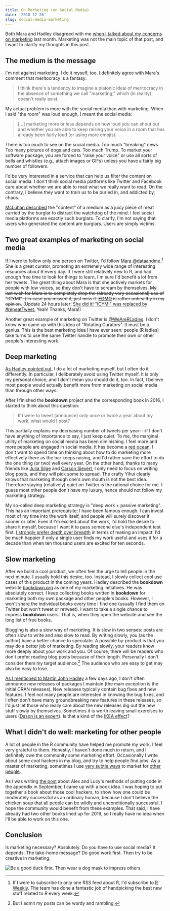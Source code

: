 ```yaml
---
title: On Marketing (on Social Media)
date: '2018-12-26'
slug: social-media-marketing
---
```


Both Mara and Hadley disagreed with me [when I talked about my concerns on marketing](/en/2018/11/dependency-winner/) last month. Marketing was not the main topic of that post, and I want to clarify my thoughts in this post.

## The medium is the message

I'm not against marketing. I do it myself, too. I definitely agree with Mara's comment that meritocracy is a fantasy:

> I think there's a tendency to imagine a platonic ideal of meritocracy in the absence of something we call "marketing," which (in reality) doesn't really exist.

My actual problem is more with the social media than with marketing. When I said "the room" was loud enough, I meant the social media:

> [...] marketing more or less depends on how loud you can shout out and whether you are able to keep raising your voice in a room that has already been fairly loud (or using more emojis).

There is too much to see on the social media. Too much "breaking" news. Too many pictures of dogs and cats. Too much Trump. To market your software package, you are forced to "raise your voice" or use all sorts of bells and whistles (e.g., attach images or GIFs) unless you have a fairly big number of followers.

I'd be very interested in a service that can help us filter the content on social media. I don't think social media platforms like Twitter and Facebook care about whether we are able to read what we really want to read. On the contrary, I believe they want to train us to be buried in, and addicted by, chaos.

[McLuhan described](https://en.wikipedia.org/wiki/The_medium_is_the_message) the "content" of a medium as a juicy piece of meat carried by the burglar to distract the watchdog of the mind. I feel social media platforms are exactly such burglars. To clarify, I'm not saying that users who generated the content are burglars. Users are simply victims.

## Two great examples of marketing on social media

If I were to follow only one person on Twitter, I'd follow [Mara @dataandme](https://twitter.com/dataandme).[^1] She is a great curator, promoting an extremely wide range of interesting resources about R every day. If I were still relatively new to R, and had enough free time to look for things to learn, I'm sure I'd benefit a lot from her tweets. The great thing about Mara is that she actively markets for people with low voices, so they don't have to scream by themselves. ~~My last wish for Mara is to completely drop the (already very occasional) use of "ICYMI" :) In case you missed it, just miss it. [FOMO](https://en.wikipedia.org/wiki/Fear_of_missing_out) is rather unhealthy in my opinion.~~ (Update 24 hours later: [She did it! "ICYMI" was replaced by #repeatTweet.](https://twitter.com/dataandme/status/1078850366492561409) Yeah! Thanks, Mara!)

Another great example of marketing on Twitter is [@WeAreRLadies](https://twitter.com/wearerladies). I don't know who came up with this idea of "Rotating Curators". It must be a genius. This is the best marketing idea I have ever seen: people (R ladies) take turns to use the same Twitter handle to promote their own or other people's interesting work.

## Deep marketing

[As Hadley pointed out](/en/2018/11/dependency-winner/#comment-4192835297), I do a lot of marketing myself, but I often do it differently. In particular, I deliberately avoid using Twitter myself. It is only my personal choice, and I don't mean you should do it, too. In fact, I believe most people would actually benefit more from marketing on social media than through other ways.

After I finished the **bookdown** project and the corresponding book in 2016, I started to think about this question:

> If I were to tweet (announce) only once or twice a year about my work, what would I post?

This partially explains my decreasing number of tweets per year---if I don't have anything of importance to say, I just keep quiet. To me, the marginal utility of marketing on social media has been diminishing. I feel more and more people are engaged in social media. It has become a [red ocean](https://en.wikipedia.org/wiki/Blue_Ocean_Strategy). I don't want to spend time on thinking about how to do marketing more effectively there as the bar keeps raising, and I'd rather save the effort to do the one thing (or two) well every year. On the other hand, thanks to many friends like [Julia Silge](https://twitter.com/juliasilge/status/1062575146404274176) and [Carson Sievert](https://twitter.com/cpsievert/status/950416948634021893), I only need to focus on writing blog posts, and they will pick some to spread. The crafty Yihui clearly knows that marketing through one's own mouth is not the best idea. Therefore staying (relatively) quiet on Twitter is the rational choice for me. I guess most other people don't have my luxury, hence should not follow my marketing strategy.

My so-called deep marketing strategy is "deep work + passive marketing". This has an important prerequisite: I have been famous enough. I can invest most of my time into the work itself, and people will surely discover it sooner or later. Even if I'm excited about the work, I'd hold the desire to share it myself, because I want it to pass someone else's independent test first. [I strongly prefer depth over breadth](/en/2018/08/influence-depth-or-breadth/) in terms of making an impact. I'd be much happier if only a single user finds my work useful and uses it for a decade than when ten thousand users are excited for ten seconds.

## Slow marketing

After we build a cool product, we often feel the urge to tell people in the next minute. I usually hold this desire, too. Instead, I slowly collect cool use cases of this product in the coming years. Hadley described the **bookdown** website [bookdown.org](https://bookdown.org) as one of my marketing initiatives. He was absolutely correct. I keep collecting books written in **bookdown** for marketing both my own package and other people's books. However, I won't share the individual books every time I find one (usually I find them on Twitter but won't tweet or retweet). I want to take a single chance to impress **bookdown** users. That is, when they open the website and see the long list of free books.

Blogging is also a slow way of marketing. It is slow in two senses: posts are often slow to write and also slow to read. By writing slowly, you (as the author) have a better chance to speculate. A possible by-product is that you may do a better job of marketing. By reading slowly, your readers know more deeply about your work and you. Of course, there will be readers who don't prefer reading blog posts because of their length. Personally I don't consider them my target audience.[^2] The audience who are easy to get may also be easy to lose.

[As I mentioned to Martin John Hadley](https://twitter.com/martinjhnhadley/status/1074961327414743042) a few days ago, I don't often announce new releases of packages I maintain (the main exception is the initial CRAN releases). New releases typically contain bug fixes and new features. I feel not many people are interested in knowing the bug fixes, and I often don't have many groundbreaking new features in these releases, so I'd just let those who really care about the new releases dig out the new stuff slowly by themselves. Sometimes it is worth leaving small exercises to users ([Dason is an expert](https://stackoverflow.com/questions/53820938#comment94526023_53820938)). Is that a kind of the [IKEA effect](https://en.wikipedia.org/wiki/IKEA_effect)?

## What I didn't do well: marketing for other people

A lot of people in the R community have helped me promote my work. I feel very grateful to them. Honestly, I haven't done much in return, and I definitely owe the community some marketing effort. Occasionally I write about some cool hackers in my blog, and try to help people find jobs. As a master of marketing, sometimes I use [very subtle ways](https://pagedown.rbind.io/html-resume) to market for [other people](https://pagedown.rbind.io/html-letter).

As I was writing [the post](/en/2018/09/code-appendix/) about Alex and Lucy's methods of putting code in the appendix in September, I came up with a book idea. I was hoping to put together a book about those cool hackers, to show how one could be moderately successful as an ordinary human, because I don't believe the chicken soup that all people can be wildly and unconditionally successful. I hope the community would benefit from these examples. That said, I have already had two other books lined up for 2019, so I really have no idea when I'll be able to work on this one.

## Conclusion

Is marketing necessary? Absolutely. Do you have to use social media? It depends. The take-home message? Do good work first. Then try to be creative in marketing.

![Be a good duck first. Then wear a dog mask to impress others.](https://slides.yihui.org/gif/duck-dog-mask.gif)

[^1]: If I were to subscribe to only one RSS feed about R, I'd subscribe to [R Weekly](https://rweekly.org). The team has done a fantastic job of handpicking the best new stuff related to R every week.

[^2]: But I admit my posts can be wordy and rambling.
